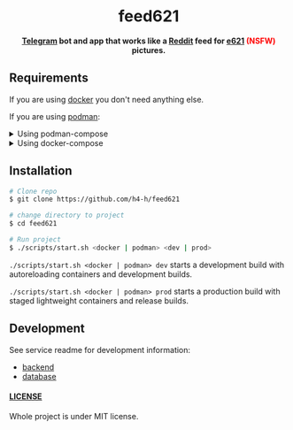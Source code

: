 <div align="center">
  <h1>feed621</h1>
  <p>
    <strong><a href="https://telegram.org">Telegram</a> bot and app that works like a <a href="https://reddit.com">Reddit</a> feed for <a href="https://e621.net">e621</a> <span style="color: red">(NSFW)</span> pictures.</strong>
  </p>
</div>

## Requirements

If you are using [docker](https://docker.com) you don't need anything else.

If you are using [podman](https://podman.io):

<details>
  <summary>Using podman-compose</summary>

  To be honest i don't think you will need anything else but [podman-compose](https://github.com/containers/podman-compose).
</details>

<details>
  <summary>Using docker-compose</summary>

  Install:

  1. [podman-docker](https://github.com/containers/podman)
  2. [docker-compose](https://github.com/docker/compose)

  AND setup a socket for podman on `unix:///run/user/1000/podman/podman.sock`:

  Systemd: `$ sudo systemctl start podman.socket` (comes with `podman-docker`)
  
  Dinit: `$ sudo dinitctl start podman.socket`

  <details>
    <summary>Dinit <code>podman.socket</code> service</summary>

    ```
    type = inetd
    cmd = /usr/bin/podman system service -t 0
    description = Podman API Socket
    restart = true
    logfile = /var/log/podman-api-socket.log

    [socket]
    path = unix:///run/user/1000/podman/podman.sock
    perms = 0660
    ```

  </details>
</details>

## Installation

```bash
# Clone repo
$ git clone https://github.com/h4-h/feed621

# change directory to project
$ cd feed621

# Run project
$ ./scripts/start.sh <docker | podman> <dev | prod>
```

`./scripts/start.sh <docker | podman> dev` starts a development build with autoreloading containers and development builds.

`./scripts/start.sh <docker | podman> prod` starts a production build with staged lightweight containers and release builds.

## Development

See service readme for development information:

- [backend](./services/backend/README.md)
- [database](./services/database/README.md)

#### [LICENSE](./LICENSE)

Whole project is under MIT license.
